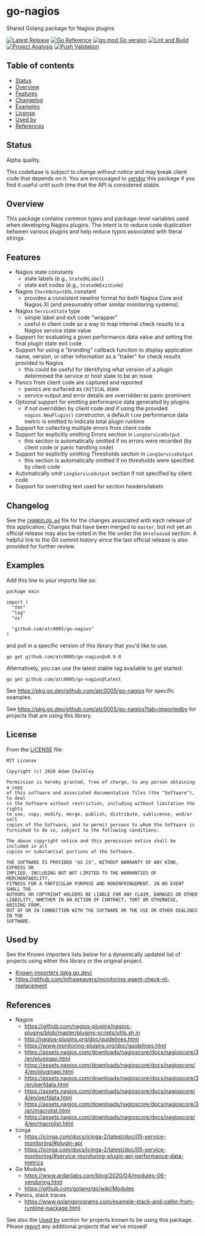 <!-- omit in toc -->
# go-nagios

Shared Golang package for Nagios plugins

[![Latest Release](https://img.shields.io/github/release/atc0005/go-nagios.svg?style=flat-square)](https://github.com/atc0005/go-nagios/releases/latest)
[![Go Reference](https://pkg.go.dev/badge/github.com/atc0005/go-nagios.svg)](https://pkg.go.dev/github.com/atc0005/go-nagios)
[![go.mod Go version](https://img.shields.io/github/go-mod/go-version/atc0005/go-nagios)](https://github.com/atc0005/go-nagios)
[![Lint and Build](https://github.com/atc0005/go-nagios/actions/workflows/lint-and-build.yml/badge.svg)](https://github.com/atc0005/go-nagios/actions/workflows/lint-and-build.yml)
[![Project Analysis](https://github.com/atc0005/go-nagios/actions/workflows/project-analysis.yml/badge.svg)](https://github.com/atc0005/go-nagios/actions/workflows/project-analysis.yml)
[![Push Validation](https://github.com/atc0005/go-nagios/actions/workflows/push-validation.yml/badge.svg)](https://github.com/atc0005/go-nagios/actions/workflows/push-validation.yml)

<!-- omit in toc -->
## Table of contents

- [Status](#status)
- [Overview](#overview)
- [Features](#features)
- [Changelog](#changelog)
- [Examples](#examples)
- [License](#license)
- [Used by](#used-by)
- [References](#references)

## Status

Alpha quality.

This codebase is subject to change without notice and may break client code
that depends on it. You are encouraged to [vendor](#references) this package
if you find it useful until such time that the API is considered stable.

## Overview

This package contains common types and package-level variables used when
developing Nagios plugins. The intent is to reduce code duplication between
various plugins and help reduce typos associated with literal strings.

## Features

- Nagios state constants
  - state labels (e.g., `StateOKLabel`)
  - state exit codes (e.g., `StateOKExitCode`)
- Nagios `CheckOutputEOL` constant
  - provides a consistent newline format for both Nagios Core and Nagios XI
    (and presumably other similar monitoring systems)
- Nagios `ServiceState` type
  - simple label and exit code "wrapper"
  - useful in client code as a way to map internal check results to a Nagios
    service state value
- Support for evaluating a given performance data value and setting the final
  plugin state exit code
- Support for using a "branding" callback function to display application
  name, version, or other information as a "trailer" for check results
  provided to Nagios
  - this could be useful for identifying what version of a plugin determined
    the service or host state to be an issue
- Panics from client code are captured and reported
  - panics are surfaced as `CRITICAL` state
  - service output and error details are overridden to panic prominent
- Optional support for emitting performance data generated by plugins
  - if not overridden by client code *and* if using the provided
    `nagios.NewPlugin()` constructor, a default `time` performance data metric
    is emitted to indicate total plugin runtime
- Support for collecting multiple errors from client code
- Support for explicitly omitting Errors section in `LongServiceOutput`
  - this section is automatically omitted if no errors were recorded (by
    client code or panic handling code)
- Support for explicitly omitting Thresholds section in `LongServiceOutput`
  - this section is automatically omitted if no thresholds were specified by
    client code
- Automatically omit `LongServiceOutput` section if not specified by client
  code
- Support for overriding text used for section headers/labels

## Changelog

See the [`CHANGELOG.md`](CHANGELOG.md) file for the changes associated with
each release of this application. Changes that have been merged to `master`,
but not yet an official release may also be noted in the file under the
`Unreleased` section. A helpful link to the Git commit history since the last
official release is also provided for further review.

## Examples

Add this line to your imports like so:

```golang
package main

import (
  "fmt"
  "log"
  "os"

  "github.com/atc0005/go-nagios"
)
```

and pull in a specific version of this library that you'd like to use.

```console
go get github.com/atc0005/go-nagios@v0.9.0
```

Alternatively, you can use the latest stable tag available to get started:

```console
go get github.com/atc0005/go-nagios@latest
```

See <https://pkg.go.dev/github.com/atc0005/go-nagios> for specific examples.

See <https://pkg.go.dev/github.com/atc0005/go-nagios?tab=importedby> for
projects that are using this library.

## License

From the [LICENSE](LICENSE) file:

```license
MIT License

Copyright (c) 2020 Adam Chalkley

Permission is hereby granted, free of charge, to any person obtaining a copy
of this software and associated documentation files (the "Software"), to deal
in the Software without restriction, including without limitation the rights
to use, copy, modify, merge, publish, distribute, sublicense, and/or sell
copies of the Software, and to permit persons to whom the Software is
furnished to do so, subject to the following conditions:

The above copyright notice and this permission notice shall be included in all
copies or substantial portions of the Software.

THE SOFTWARE IS PROVIDED "AS IS", WITHOUT WARRANTY OF ANY KIND, EXPRESS OR
IMPLIED, INCLUDING BUT NOT LIMITED TO THE WARRANTIES OF MERCHANTABILITY,
FITNESS FOR A PARTICULAR PURPOSE AND NONINFRINGEMENT. IN NO EVENT SHALL THE
AUTHORS OR COPYRIGHT HOLDERS BE LIABLE FOR ANY CLAIM, DAMAGES OR OTHER
LIABILITY, WHETHER IN AN ACTION OF CONTRACT, TORT OR OTHERWISE, ARISING FROM,
OUT OF OR IN CONNECTION WITH THE SOFTWARE OR THE USE OR OTHER DEALINGS IN THE
SOFTWARE.
```

## Used by

See the Known importers lists below for a dynamically updated list of projects
using either this library or the original project.

- [Known importers (pkg.go.dev)](https://pkg.go.dev/github.com/atc0005/go-nagios?tab=importedby)
- <https://github.com/infraweavers/monitoring-agent-check-nt-replacement>

## References

- Nagios
  - <https://github.com/nagios-plugins/nagios-plugins/blob/master/plugins-scripts/utils.sh.in>
  - <http://nagios-plugins.org/doc/guidelines.html>
  - <https://www.monitoring-plugins.org/doc/guidelines.html>
  - <https://assets.nagios.com/downloads/nagioscore/docs/nagioscore/3/en/pluginapi.html>
  - <https://assets.nagios.com/downloads/nagioscore/docs/nagioscore/4/en/pluginapi.html>
  - <https://assets.nagios.com/downloads/nagioscore/docs/nagioscore/3/en/perfdata.html>
  - <https://assets.nagios.com/downloads/nagioscore/docs/nagioscore/4/en/perfdata.html>
  - <https://assets.nagios.com/downloads/nagioscore/docs/nagioscore/3/en/macrolist.html>
  - <https://assets.nagios.com/downloads/nagioscore/docs/nagioscore/4/en/macrolist.html>
- Icinga
  - <https://icinga.com/docs/icinga-2/latest/doc/05-service-monitoring/#plugin-api>
  - <https://icinga.com/docs/icinga-2/latest/doc/05-service-monitoring/#service-monitoring-plugin-api-performance-data-metrics>
- Go Modules
  - <https://www.ardanlabs.com/blog/2020/04/modules-06-vendoring.html>
  - <https://github.com/golang/go/wiki/Modules>
- Panics, stack traces
  - <https://www.golangprograms.com/example-stack-and-caller-from-runtime-package.html>

See also the [Used by](#used-by) section for projects known to be using this
package. Please
[report](https://github.com/atc0005/go-nagios/issues/new/choose) any
additional projects that we've missed!
